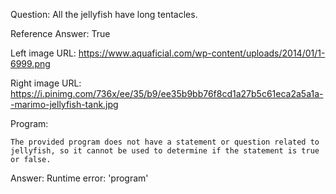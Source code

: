 Question: All the jellyfish have long tentacles.

Reference Answer: True

Left image URL: https://www.aquaficial.com/wp-content/uploads/2014/01/1-6999.png

Right image URL: https://i.pinimg.com/736x/ee/35/b9/ee35b9bb76f8cd1a27b5c61eca2a5a1a--marimo-jellyfish-tank.jpg

Program:

```
The provided program does not have a statement or question related to jellyfish, so it cannot be used to determine if the statement is true or false.
```
Answer: Runtime error: 'program'


